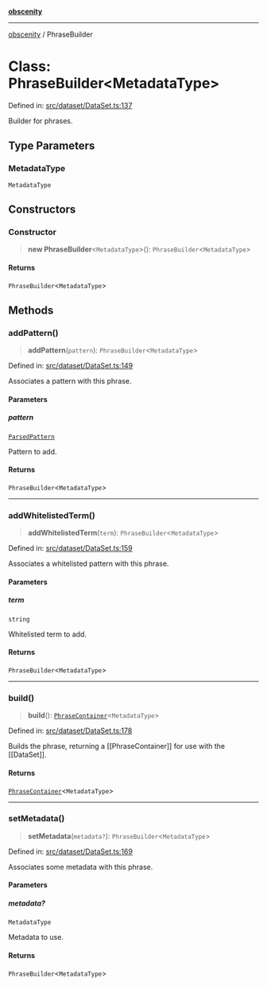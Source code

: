 [**obscenity**](../README.md)

***

[obscenity](../README.md) / PhraseBuilder

# Class: PhraseBuilder\<MetadataType\>

Defined in: [src/dataset/DataSet.ts:137](https://github.com/jo3-l/obscenity/blob/a386fd116c14542130a643879987c21c9c8a4eb9/src/dataset/DataSet.ts#L137)

Builder for phrases.

## Type Parameters

### MetadataType

`MetadataType`

## Constructors

### Constructor

> **new PhraseBuilder**\<`MetadataType`\>(): `PhraseBuilder`\<`MetadataType`\>

#### Returns

`PhraseBuilder`\<`MetadataType`\>

## Methods

### addPattern()

> **addPattern**(`pattern`): `PhraseBuilder`\<`MetadataType`\>

Defined in: [src/dataset/DataSet.ts:149](https://github.com/jo3-l/obscenity/blob/a386fd116c14542130a643879987c21c9c8a4eb9/src/dataset/DataSet.ts#L149)

Associates a pattern with this phrase.

#### Parameters

##### pattern

[`ParsedPattern`](../interfaces/ParsedPattern.md)

Pattern to add.

#### Returns

`PhraseBuilder`\<`MetadataType`\>

***

### addWhitelistedTerm()

> **addWhitelistedTerm**(`term`): `PhraseBuilder`\<`MetadataType`\>

Defined in: [src/dataset/DataSet.ts:159](https://github.com/jo3-l/obscenity/blob/a386fd116c14542130a643879987c21c9c8a4eb9/src/dataset/DataSet.ts#L159)

Associates a whitelisted pattern with this phrase.

#### Parameters

##### term

`string`

Whitelisted term to add.

#### Returns

`PhraseBuilder`\<`MetadataType`\>

***

### build()

> **build**(): [`PhraseContainer`](../interfaces/PhraseContainer.md)\<`MetadataType`\>

Defined in: [src/dataset/DataSet.ts:178](https://github.com/jo3-l/obscenity/blob/a386fd116c14542130a643879987c21c9c8a4eb9/src/dataset/DataSet.ts#L178)

Builds the phrase, returning a [[PhraseContainer]] for use with the
[[DataSet]].

#### Returns

[`PhraseContainer`](../interfaces/PhraseContainer.md)\<`MetadataType`\>

***

### setMetadata()

> **setMetadata**(`metadata?`): `PhraseBuilder`\<`MetadataType`\>

Defined in: [src/dataset/DataSet.ts:169](https://github.com/jo3-l/obscenity/blob/a386fd116c14542130a643879987c21c9c8a4eb9/src/dataset/DataSet.ts#L169)

Associates some metadata with this phrase.

#### Parameters

##### metadata?

`MetadataType`

Metadata to use.

#### Returns

`PhraseBuilder`\<`MetadataType`\>
